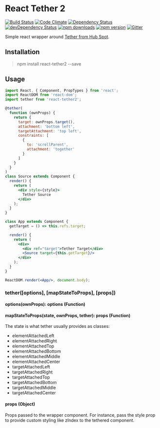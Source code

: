 # React Tether 2

[![Build Status](https://travis-ci.org/gabrielbull/react-tether2.svg?branch=master)](https://travis-ci.org/gabrielbull/react-tether2)
[![Code Climate](https://codeclimate.com/github/gabrielbull/react-tether2/badges/gpa.svg)](https://codeclimate.com/github/gabrielbull/react-tether2)
[![Dependency Status](https://david-dm.org/gabrielbull/react-tether2.svg)](https://david-dm.org/gabrielbull/react-tether2)
[![devDependency Status](https://david-dm.org/gabrielbull/react-tether2/dev-status.svg)](https://david-dm.org/gabrielbull/react-tether2#info=devDependencies)
[![npm downloads](http://img.shields.io/npm/dt/react-tether2.svg)](https://www.npmjs.org/package/react-tether2)
[![npm version](https://img.shields.io/npm/v/react-tether2.svg)](https://www.npmjs.org/package/react-tether2)
[![Gitter](https://badges.gitter.im/Join%20Chat.svg)](https://gitter.im/gabrielbull/react-tether2?utm_source=badge&utm_medium=badge&utm_campaign=pr-badge)

Simple react wrapper around [Tether from Hub Spot](http://github.hubspot.com/tether/).

## Installation

> npm install react-tether2 --save

## Usage

```jsx
import React, { Component, PropTypes } from 'react';
import ReactDOM from 'react-dom';
import tether from 'react-tether2';

@tether(
  function (ownProps) {
    return {
      target: ownProps.target(),
      attachment: 'bottom left',
      targetAttachment: 'top left',
      constraints: [
        {
          to: 'scrollParent',
          attachment: 'together'
        }
      ]
    }
  }
)
class Source extends Component {
  render() {
    return (
      <div style={style}>
        Tether Source
      </div>
    );
  }
}

class App extends Component {
  getTarget = () => this.refs.target;

  render() {
    return (
      <div>
        <div ref="target">Tether Target</div>
        <Source target={this.getTarget}/>
      </div>
    );
  }
}

ReactDOM.render(<App/>, document.body);
```

### tether([options], [mapStateToProps], [props])

#### options(ownProps): options (Function)

#### mapStateToProps(state, ownProps, tether): props (Function)

The state is what tether usually provides as classes:

 * elementAttachedLeft 
 * elementAttachedRight
 * elementAttachedTop
 * elementAttachedBottom
 * elementAttachedMiddle
 * elementAttachedCenter
 * targetAttachedLeft 
 * targetAttachedRight
 * targetAttachedTop
 * targetAttachedBottom
 * targetAttachedMiddle
 * targetAttachedCenter

#### props (Object)

Props passed to the wrapper component. For instance, pass the style prop to provide custom styling like zIndex to the tethered component.

